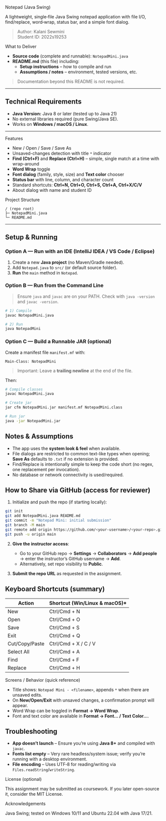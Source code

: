  Notepad  (Java Swing)

A lightweight, single‑file Java Swing notepad application with file I/O, find/replace, word‑wrap, status bar, and a simple font dialog.

> Author: Kalani Sewmini  
> Student ID: 2022s19253



 What to Deliver 

- **Source code** (complete and runnable): `NotepadMini.java`  
- **README.md** (this file) including:
  - **Setup instructions** – how to compile and run
  - **Assumptions / notes** – environment, tested versions, etc.

> Documentation beyond this README is not required.

---

## Technical Requirements

- **Java Version:** Java 8 or later (tested up to Java 21)
- No external libraries required (pure Swing/Java SE).  
- Works on **Windows / macOS / Linux**.

---

 Features

- New / Open / Save / Save As
- Unsaved-changes detection with title `*` indicator
- **Find (Ctrl+F)** and **Replace (Ctrl+H)** – simple, single match at a time with wrap-around
- **Word Wrap** toggle
- **Font dialog** (family, style, size) and **Text color** chooser
- **Status bar** with line, column, and character count
- Standard shortcuts: **Ctrl+N, Ctrl+O, Ctrl+S, Ctrl+A, Ctrl+X/C/V**
- About dialog with name and student ID


 Project Structure

```
/ (repo root)
├─ NotepadMini.java        
└─ README.md               
```


---

## Setup & Running

### Option A — Run with an IDE (IntelliJ IDEA / VS Code / Eclipse)

1. Create a new **Java project** (no Maven/Gradle needed).
2. Add `Notepad.java` to `src/` (or default source folder).
3. **Run** the `main` method in `Notepad`.

### Option B — Run from the Command Line

> Ensure `java` and `javac` are on your PATH. Check with `java -version` and `javac -version`.

```bash
# 1) Compile
javac NotepadMini.java

# 2) Run
java NotepadMini
```

### Option C — Build a Runnable JAR (optional)

Create a manifest file `manifest.mf` with:

```
Main-Class: NotepadMini
```

> Important: Leave a **trailing newline** at the end of the file.

Then:

```bash
# Compile classes
javac NotepadMini.java

# Create jar
jar cfm NotepadMini.jar manifest.mf NotepadMini.class

# Run jar
java -jar NotepadMini.jar
```



## Notes & Assumptions

- The app uses the **system look & feel** when available.
- File dialogs are restricted to common text-like types when opening; **Save As** defaults to `.txt` if no extension is provided.
- Find/Replace is intentionally simple to keep the code short (no regex, one replacement per invocation).
- No database or network connectivity is used/required.



## How to Share via GitHub (access for reviewer)

1. Initialize and push the repo (if starting locally):

```bash
git init
git add NotepadMini.java README.md
git commit -m "Notepad Mini: initial submission"
git branch -M main
git remote add origin https://github.com/<your-username>/<your-repo>.git
git push -u origin main
```

2. **Give the instructor access**:  
   - Go to your GitHub repo → **Settings** → **Collaborators** → **Add people** → enter the instructor’s GitHub username → **Add**.  
   - Alternatively, set repo visibility to **Public**.

3. **Submit the repo URL** as requested in the assignment.



## Keyboard Shortcuts (summary)

| Action        | Shortcut (Win/Linux & macOS)* |
|---------------|-------------------------------|
| New           | Ctrl/Cmd + N                  |
| Open          | Ctrl/Cmd + O                  |
| Save          | Ctrl/Cmd + S                  |
| Exit          | Ctrl/Cmd + Q                  |
| Cut/Copy/Paste| Ctrl/Cmd + X / C / V          |
| Select All    | Ctrl/Cmd + A                  |
| Find          | Ctrl/Cmd + F                  |
| Replace       | Ctrl/Cmd + H                  |





 Screens / Behavior (quick reference)

- Title shows: `Notepad Mini - <filename>`, appends `*` when there are unsaved edits.
- On **New/Open/Exit** with unsaved changes, a confirmation prompt will appear.
- Word Wrap can be toggled in **Format → Word Wrap**.
- Font and text color are available in **Format → Font… / Text Color…**.



## Troubleshooting

- **App doesn’t launch** – Ensure you’re using **Java 8+** and compiled with `javac`.
- **Fonts list empty** – Very rare headless/system issue; verify you’re running with a desktop environment.
- **File encoding** – Uses UTF‑8 for reading/writing via `Files.readString`/`writeString`.



 License (optional)

This assignment may be submitted as coursework. If you later open-source it, consider the MIT License.


 Acknowledgements

Java Swing; tested on Windows 10/11 and Ubuntu 22.04 with Java 17/21.
